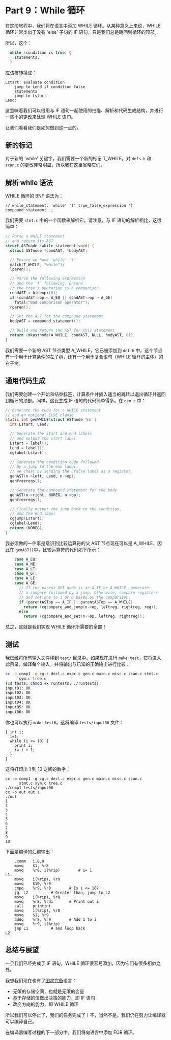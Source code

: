 # Part 9：While 循环

在这段旅程中，我们将在语言中添加 WHILE 循环。从某种意义上来说，WHILE 循环非常类似于没有 'else' 子句的 IF 语句，只是我们总是跳回到循环的顶部。

所以，这个：

```c
  while (condition is true) {
    statements;
  }
```

应该被转换成：

```assembly
Lstart: evaluate condition
	jump to Lend if condition false
	statements
	jump to Lstart
Lend:
```

这意味着我们可以借用与 IF 语句一起使用的扫描、解析和代码生成结构，并进行一些小的更改来处理 WHILE 语句。

让我们看看我们是如何做到这一点的。

## 新的标记

对于新的 'while' 关键字，我们需要一个新的标记 T_WHILE。对 `defs.h` 和 `scan.c` 的更改非常明显，所以我在这里省略它们。

## 解析 while 语法

WHILE 循环的 BNF 语法为：

```
// while_statement: 'while' '(' true_false_expression ')' compound_statement  ;
```

我们需要 `stmt.c` 中的一个函数来解析它。请注意，与 IF 语句的解析相比，这很简单：

```c
// Parse a WHILE statement
// and return its AST
struct ASTnode *while_statement(void) {
  struct ASTnode *condAST, *bodyAST;

  // Ensure we have 'while' '('
  match(T_WHILE, "while");
  lparen();

  // Parse the following expression
  // and the ')' following. Ensure
  // the tree's operation is a comparison.
  condAST = binexpr(0);
  if (condAST->op < A_EQ || condAST->op > A_GE)
    fatal("Bad comparison operator");
  rparen();

  // Get the AST for the compound statement
  bodyAST = compound_statement();

  // Build and return the AST for this statement
  return (mkastnode(A_WHILE, condAST, NULL, bodyAST, 0));
}
```

我们需要一个新的 AST 节点类型 A_WHILE，它已被添加到 `def.h` 中。这个节点有一个用于计算条件的左子树，还有一个用于复合语句（WHILE 循环的主体）的右子树。

## 通用代码生成

我们需要创建一个开始和结束标签，计算条件并插入适当的跳转以退出循环并返回到循环的顶部。同样，这比生成 IF 语句的代码简单得多。在 `gen.c` 中：

```c
// Generate the code for a WHILE statement
// and an optional ELSE clause
static int genWHILE(struct ASTnode *n) {
  int Lstart, Lend;

  // Generate the start and end labels
  // and output the start label
  Lstart = label();
  Lend = label();
  cglabel(Lstart);

  // Generate the condition code followed
  // by a jump to the end label.
  // We cheat by sending the Lfalse label as a register.
  genAST(n->left, Lend, n->op);
  genfreeregs();

  // Generate the compound statement for the body
  genAST(n->right, NOREG, n->op);
  genfreeregs();

  // Finally output the jump back to the condition,
  // and the end label
  cgjump(Lstart);
  cglabel(Lend);
  return (NOREG);
}
```

我必须做的一件事是意识到比较运算符的父 AST 节点现在可以是 A_WHILE，因此在 `genAST()`中，比较运算符的代码如下所示：

```c
    case A_EQ:
    case A_NE:
    case A_LT:
    case A_GT:
    case A_LE:
    case A_GE:
      // If the parent AST node is an A_IF or A_WHILE, generate 
      // a compare followed by a jump. Otherwise, compare registers 
      // and set one to 1 or 0 based on the comparison.
      if (parentASTop == A_IF || parentASTop == A_WHILE)
        return (cgcompare_and_jump(n->op, leftreg, rightreg, reg));
      else
        return (cgcompare_and_set(n->op, leftreg, rightreg));
```

总之，这就是我们实现 WHILE 循环所需要的全部！

## 测试

我已经将所有输入文件移到 `test/` 目录中。如果现在进行 `make test`，它将进入此目录，编译每个输入，并将输出与已知的正确输出进行比较：

```bash
cc -o comp1 -g cg.c decl.c expr.c gen.c main.c misc.c scan.c stmt.c
      sym.c tree.c
(cd tests; chmod +x runtests; ./runtests)
input01: OK
input02: OK
input03: OK
input04: OK
input05: OK
input06: OK
```

你也可以执行 `make test6`。这将编译 `tests/input06` 文件：

```
{ int i;
  i=1;
  while (i <= 10) {
    print i;
    i= i + 1;
  }
}
```

这将打印出 1 到 10 之间的数字：

```
cc -o comp1 -g cg.c decl.c expr.c gen.c main.c misc.c scan.c
      stmt.c sym.c tree.c
./comp1 tests/input06
cc -o out out.s
./out
1
2
3
4
5
6
7
8
9
10
```

下面是编译的汇编输出：

```assembly
	.comm	i,8,8
	movq	$1, %r8
	movq	%r8, i(%rip)		# i= 1
L1:
	movq	i(%rip), %r8
	movq	$10, %r9
	cmpq	%r9, %r8		# Is i <= 10?
	jg	L2			# Greater than, jump to L2
	movq	i(%rip), %r8
	movq	%r8, %rdi		# Print out i
	call	printint
	movq	i(%rip), %r8
	movq	$1, %r9
	addq	%r8, %r9		# Add 1 to i
	movq	%r9, i(%rip)
	jmp	L1			# and loop back
L2:
```

## 总结与展望

一旦我们已经完成了 IF 语句，WHILE 循环很容易添加，因为它们有很多相似之处。

我想我们现在也有了[图灵完备](https://en.wikipedia.org/wiki/Turing_completeness)语言：

- 无限的存储空间，也就是无限的变量
- 基于存储的值做出决策的能力，即 IF 语句
- 改变方向的能力，即 WHILE 循环

所以我们可以停止了，我们的任务完成了！不，当然不是。我们仍在努力让编译器可以编译自己。

在编译器编写过程的下一部分中，我们将向语言中添加 FOR 循环。